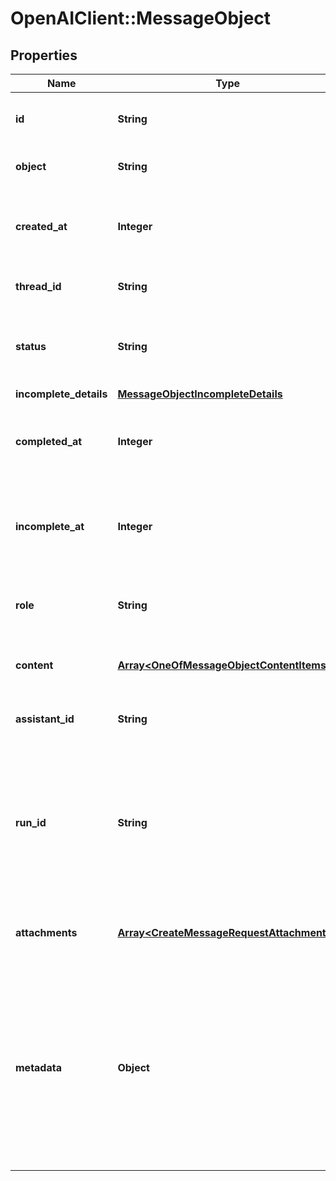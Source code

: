 # OpenAIClient::MessageObject

## Properties
Name | Type | Description | Notes
------------ | ------------- | ------------- | -------------
**id** | **String** | The identifier, which can be referenced in API endpoints. | 
**object** | **String** | The object type, which is always &#x60;thread.message&#x60;. | 
**created_at** | **Integer** | The Unix timestamp (in seconds) for when the message was created. | 
**thread_id** | **String** | The [thread](/docs/api-reference/threads) ID that this message belongs to. | 
**status** | **String** | The status of the message, which can be either &#x60;in_progress&#x60;, &#x60;incomplete&#x60;, or &#x60;completed&#x60;. | 
**incomplete_details** | [**MessageObjectIncompleteDetails**](MessageObjectIncompleteDetails.md) |  | 
**completed_at** | **Integer** | The Unix timestamp (in seconds) for when the message was completed. | 
**incomplete_at** | **Integer** | The Unix timestamp (in seconds) for when the message was marked as incomplete. | 
**role** | **String** | The entity that produced the message. One of &#x60;user&#x60; or &#x60;assistant&#x60;. | 
**content** | [**Array&lt;OneOfMessageObjectContentItems&gt;**](.md) | The content of the message in array of text and/or images. | 
**assistant_id** | **String** | If applicable, the ID of the [assistant](/docs/api-reference/assistants) that authored this message. | 
**run_id** | **String** | The ID of the [run](/docs/api-reference/runs) associated with the creation of this message. Value is &#x60;null&#x60; when messages are created manually using the create message or create thread endpoints. | 
**attachments** | [**Array&lt;CreateMessageRequestAttachments&gt;**](CreateMessageRequestAttachments.md) | A list of files attached to the message, and the tools they were added to. | 
**metadata** | **Object** | Set of 16 key-value pairs that can be attached to an object. This can be useful for storing additional information about the object in a structured format. Keys can be a maximum of 64 characters long and values can be a maximum of 512 characters long.  | 

